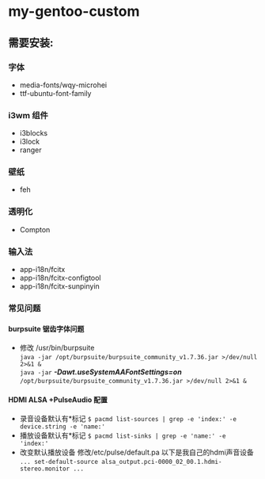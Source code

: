 # my-gentoo-custom
## 需要安装:
### 字体
* media-fonts/wqy-microhei  
* ttf-ubuntu-font-family
### i3wm 组件
* i3blocks
* i3lock
* ranger
### 壁纸
* feh
### 透明化
* Compton
### 输入法
* app-i18n/fcitx
* app-i18n/fcitx-configtool
* app-i18n/fcitx-sunpinyin
### 常见问题
#### burpsuite 锯齿字体问题
* 修改 /usr/bin/burpsuite   
`java -jar /opt/burpsuite/burpsuite_community_v1.7.36.jar >/dev/null 2>&1 &`   
`java -jar` ***-Dawt.useSystemAAFontSettings=on*** `/opt/burpsuite/burpsuite_community_v1.7.36.jar >/dev/null 2>&1 &`
#### HDMI ALSA +PulseAudio 配置
* 录音设备默认有*标记
 `$ pacmd list-sources | grep -e 'index:' -e device.string -e 'name:'` 
* 播放设备默认有*标记
 `$ pacmd list-sinks | grep -e 'name:' -e 'index:'`
* 改变默认播放设备
修改/etc/pulse/default.pa 以下是我自己的hdmi声音设备   
`
...
set-default-source alsa_output.pci-0000_02_00.1.hdmi-stereo.monitor
...
`   
